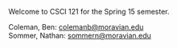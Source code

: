 
Welcome to CSCI 121 for the Spring 15 semester.

Coleman, Ben: colemanb@moravian.edu  
Sommer, Nathan: sommern@moravian.edu  
